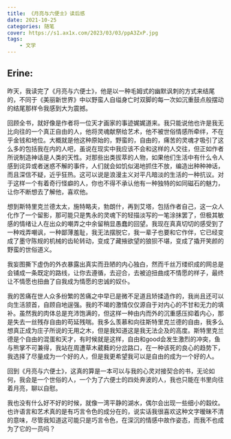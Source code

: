 ```yaml
---
title: 《月亮与六便士》读后感
date: 2021-10-25 
categories: 随笔
cover: https://s1.ax1x.com/2023/03/03/ppA3ZxP.jpg
tags: 
	- 文学
---
```

## Erine:

昨天，我读完了《月亮与六便士》，他是以一种毛姆式的幽默讽刺的方式来结尾的，不同于《美丽新世界》中以野蛮人自缢身亡时双脚的每一次如沉重鼓点般摆动的结尾那样令我感到大为震撼。

回顾全书，就好像是作者将一位天才画家的事迹娓娓道来。我只能说他也许是我无比向往的一个真正自由的人，他将灵魂献祭给艺术，他不被世俗情感所牵绊，不在乎金钱和地位。大概就是他这种原始的，野蛮的，自由的，痛苦的灵魂才吸引了这么多的包括我在内的人吧，虽说在现实中我应该不会和这样的人交往，但正如作者所说制造神话是人类的天性。对那些出类拔萃的人物，如果他们生活中有什么令人感到诧异或者迷惑不解的事件，人们就会如饥似渴地抓住不放，编造出种种神话，而且深信不疑，近乎狂热。这可以说是浪漫主义对平凡暗淡的生活的一种抗议。对于这样一个有着奇行怪癖的人，你也不得不承认他有一种独特的如同磁石的魅力，让你不断想去了解他，喜欢他。

想到斯特里克兰德太太，施特略夫，勃朗什，再到艾塔，包括作者自己，这一众人化作了一个留影，那可能只是隽永的灵魂下的轻描淡写的一笔涂抹罢了，但极其敏感的情绪让人在出众的嘲弄之中余留稍显愚蠢的回望。我现在真真切切的感受到了一种戏弄嘲讽，一种鄙薄羞耻，我无法摆脱它，我一辈子也要和它作伴，它已经变成了墨守陈规的机械的齿轮转动，变成了藏掖欲望的狼狈不堪，变成了撬开笑颜的野蛮的世俗道义。

我妄图撕下虚伪的外衣暴露出真实而丑陋的内心独白，然而千丝万缕织成的网总是会铺成一条既定的路线，让你去遵循，去迎合，去被迫扭曲成不情愿的样子，最终让不情愿也扭曲了自我成为情愿的忠诚的奴仆。

我的苦痛在世人众多纷繁的苦痛之中早已是微不足道且矫揉造作的，我尚且还可以向生活颔首，自顾自地逞强。我的不竭的激情仅仅源自于对内心的不甘和无力的填补。虽然我的肉体总是充沛饱满的，但这样一种由内而外的沉重感压抑着内心，那是失去一丝残存自由的苟延残喘。我多么羡慕和向往斯特里克兰德的自由，我多么想真正成为庄子所说的无用之木，但是我知道这是我无法企及的高度。斯特里克兰德是个自由的混蛋和天才，有时候就是这样，自由和good会发生激烈的冲突，鱼与熊掌不可兼得，我站在周遭草木葳蕤的分岔路口，在一种该死的良心的趋势下，我选择了尽量成为一个好的人，但是我更希望我可以是自由的成为一个好的人。

回到《月亮与六便士》，这真的算是一本可以与我的心灵对接契合的书，无论如何，我会是一个世俗的人，一个为了六便士的四处奔波的人，我也只能在书里向往着月亮，聊以自慰。

我也没有什么好不好的时候，就像一湾平静的湖水，偶尔会出现一些细小的縠纹。也许语言和艺术真的是有巧言令色的成分在的，说实话我很喜欢这种文字暧昧不清的意味，尽管我知道这可能只是巧言令色，在深沉的情感中故作姿态，而我不也成为了它的一员吗？